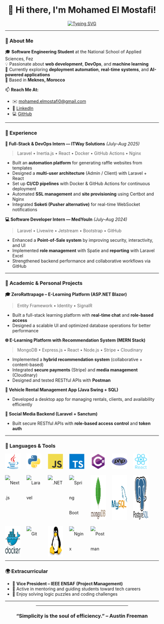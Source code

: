 <h1 align="center">👋 Hi there, I'm Mohamed El Mostafi!</h1>

<div align="center">
  <a href="https://github.com/DenverCoder1/readme-typing-svg">
    <img src="https://readme-typing-svg.herokuapp.com?font=Fira+Code&size=28&pause=1000&color=4E9AF1&center=true&vCenter=true&multiline=true&width=850&height=170&lines=Software+Engineering+Student+@+ENSA+Fez;Full-Stack+Developer+💻+|+DevOps+%26+Machine+Learning+Enthusiast+🤖;Laravel+|+React+|+ASP.NET+|+Spring+Boot;Building+Innovative+and+Scalable+Solutions" alt="Typing SVG" />
  </a>
</div>

---

### 🚀 About Me

🎓 **Software Engineering Student** at the National School of Applied Sciences, Fez  
💡 Passionate about **web development**, **DevOps**, and **machine learning**  
🔭 Currently exploring **deployment automation**, **real-time systems**, and **AI-powered applications**  
📍 Based in **Meknes, Morocco**

📫 **Reach Me At:**  
- ✉️ [mohamed.elmostafi0@gmail.com](mailto:mohamed.elmostafi0@gmail.com)  
- 💼 [LinkedIn](https://www.linkedin.com/in/mohamed-el-mostafi-072683241)  
- 💻 [GitHub](https://github.com/El-Mostafi)

---

### 💼 Experience

**🔧 Full-Stack & DevOps Intern — ITWay Solutions** *(July–Aug 2025)*  
> Laravel • Inertia.js • React • Docker • GitHub Actions • Nginx  
- Built an **automation platform** for generating raffle websites from templates  
- Designed a **multi-user architecture** (Admin / Client) with Laravel + React  
- Set up **CI/CD pipelines** with Docker & GitHub Actions for continuous deployment  
- Automated **SSL management** and **site provisioning** using Certbot and Nginx  
- Integrated **Soketi (Pusher alternative)** for real-time WebSocket notifications  

**💻 Software Developer Intern — MedYouIn** *(July–Aug 2024)*  
> Laravel • Livewire • Jetstream • Bootstrap • GitHub  
- Enhanced a **Point-of-Sale system** by improving security, interactivity, and UI  
- Implemented **role management** with Spatie and **reporting** with Laravel Excel  
- Strengthened backend performance and collaborative workflows via GitHub  

---

### 🧠 Academic & Personal Projects

**🎓 ZeroRattrapage – E-Learning Platform (ASP.NET Blazor)**  
> Entity Framework • Identity • SignalR  
- Built a full-stack learning platform with **real-time chat** and **role-based access**  
- Designed a scalable UI and optimized database operations for better performance  

**🌐 E-Learning Platform with Recommendation System (MERN Stack)**  
> MongoDB • Express.js • React • Node.js • Stripe • Cloudinary  
- Implemented a **hybrid recommendation system** (collaborative + content-based)  
- Integrated **secure payments** (Stripe) and **media management** (Cloudinary)  
- Designed and tested RESTful APIs with **Postman**  

**🚗 Vehicle Rental Management App (Java Swing + SQL)**  
- Developed a desktop app for managing rentals, clients, and availability efficiently  

**💬 Social Media Backend (Laravel + Sanctum)**  
- Built secure RESTful APIs with **role-based access control** and **token auth**

---

### 🧰 Languages & Tools

<p align="left" style="line-height:3.5;display:flex;flex-wrap:wrap;gap:20px;">
  <img src="https://raw.githubusercontent.com/devicons/devicon/master/icons/java/java-original.svg" width="50" title="Java"/>
  <img src="https://raw.githubusercontent.com/devicons/devicon/master/icons/python/python-original.svg" width="50" title="Python"/>
  <img src="https://raw.githubusercontent.com/devicons/devicon/master/icons/javascript/javascript-original.svg" width="50" title="JavaScript"/>
  <img src="https://raw.githubusercontent.com/devicons/devicon/master/icons/typescript/typescript-original.svg" width="50" title="TypeScript"/>
  <img src="https://raw.githubusercontent.com/devicons/devicon/master/icons/csharp/csharp-original.svg" width="50" title="C#"/>
  <img src="https://raw.githubusercontent.com/devicons/devicon/master/icons/php/php-original.svg" width="50" title="PHP"/>
  <img src="https://raw.githubusercontent.com/devicons/devicon/master/icons/react/react-original-wordmark.svg" width="50" title="React"/>
  <img src="https://cdn.worldvectorlogo.com/logos/nextjs-2.svg" width="50" title="Next.js"/>
  <img src="https://cdn.jsdelivr.net/gh/devicons/devicon/icons/laravel/laravel-original.svg" width="50" title="Laravel"/>
  <img src="https://cdn.jsdelivr.net/gh/devicons/devicon/icons/dotnetcore/dotnetcore-original.svg" width="50" title=".NET"/>
  <img src="https://www.vectorlogo.zone/logos/springio/springio-icon.svg" width="50" title="Spring Boot"/>
  <img src="https://raw.githubusercontent.com/devicons/devicon/master/icons/mongodb/mongodb-original-wordmark.svg" width="50" title="MongoDB"/>
  <img src="https://raw.githubusercontent.com/devicons/devicon/master/icons/mysql/mysql-original-wordmark.svg" width="50" title="MySQL"/>
  <img src="https://raw.githubusercontent.com/devicons/devicon/master/icons/postgresql/postgresql-original-wordmark.svg" width="50" title="PostgreSQL"/>
  <img src="https://raw.githubusercontent.com/devicons/devicon/master/icons/docker/docker-original-wordmark.svg" width="50" title="Docker"/>
  <img src="https://www.vectorlogo.zone/logos/git-scm/git-scm-icon.svg" width="50" title="Git"/>
  <img src="https://raw.githubusercontent.com/devicons/devicon/master/icons/linux/linux-original.svg" width="50" title="Linux"/>
  <img src="https://www.vectorlogo.zone/logos/nginx/nginx-icon.svg" width="50" title="Nginx"/>
  <img src="https://www.vectorlogo.zone/logos/getpostman/getpostman-icon.svg" width="50" title="Postman"/>
</p>

---

### 🌍 Extracurricular

- 🎯 **Vice President – IEEE ENSAF (Project Management)**
- 💬 Active in mentoring and guiding students toward tech careers
- 🧠 Enjoy solving logic puzzles and coding challenges  

---

<div align="center">
  <hr style="width:60%">
  <h3>“Simplicity is the soul of efficiency.” – Austin Freeman</h3>
</div>
